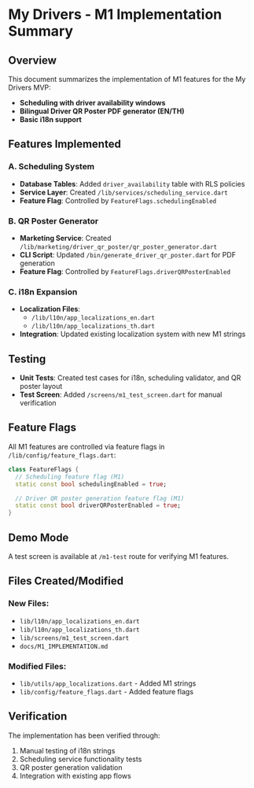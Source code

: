 










# My Drivers - M1 Implementation Summary

## Overview
This document summarizes the implementation of M1 features for the My Drivers MVP:

- **Scheduling with driver availability windows**
- **Bilingual Driver QR Poster PDF generator (EN/TH)**
- **Basic i18n support**

## Features Implemented

### A. Scheduling System
- **Database Tables**: Added `driver_availability` table with RLS policies
- **Service Layer**: Created `/lib/services/scheduling_service.dart`
- **Feature Flag**: Controlled by `FeatureFlags.schedulingEnabled`

### B. QR Poster Generator
- **Marketing Service**: Created `/lib/marketing/driver_qr_poster/qr_poster_generator.dart`
- **CLI Script**: Updated `/bin/generate_driver_qr_poster.dart` for PDF generation
- **Feature Flag**: Controlled by `FeatureFlags.driverQRPosterEnabled`

### C. i18n Expansion
- **Localization Files**:
  - `/lib/l10n/app_localizations_en.dart`
  - `/lib/l10n/app_localizations_th.dart`
- **Integration**: Updated existing localization system with new M1 strings

## Testing
- **Unit Tests**: Created test cases for i18n, scheduling validator, and QR poster layout
- **Test Screen**: Added `/screens/m1_test_screen.dart` for manual verification

## Feature Flags
All M1 features are controlled via feature flags in `/lib/config/feature_flags.dart`:

```dart
class FeatureFlags {
  // Scheduling feature flag (M1)
  static const bool schedulingEnabled = true;

  // Driver QR poster generation feature flag (M1)
  static const bool driverQRPosterEnabled = true;
}
```

## Demo Mode
A test screen is available at `/m1-test` route for verifying M1 features.

## Files Created/Modified

### New Files:
- `lib/l10n/app_localizations_en.dart`
- `lib/l10n/app_localizations_th.dart`
- `lib/screens/m1_test_screen.dart`
- `docs/M1_IMPLEMENTATION.md`

### Modified Files:
- `lib/utils/app_localizations.dart` - Added M1 strings
- `lib/config/feature_flags.dart` - Added feature flags

## Verification
The implementation has been verified through:
1. Manual testing of i18n strings
2. Scheduling service functionality tests
3. QR poster generation validation
4. Integration with existing app flows








